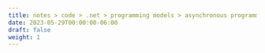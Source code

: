 ```yaml
---
title: notes > code > .net > programming models > asynchronous programming > task-based asynchronous pattern (tap) (async await)
date: 2023-05-29T00:00:00-06:00
draft: false
weight: 1
---
```

